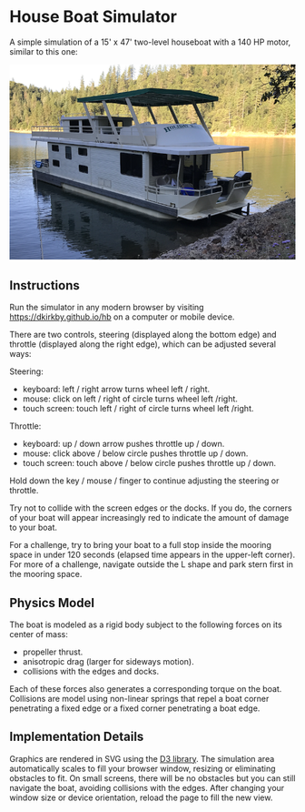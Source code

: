 # House Boat Simulator

A simple simulation of a 15' x 47' two-level houseboat with a 140 HP motor, similar to this one:

![House Boat Photo](https://raw.githubusercontent.com/dkirkby/hb/master/houseboat.png)

## Instructions

Run the simulator in any modern browser by visiting https://dkirkby.github.io/hb on a computer or mobile device.

There are two controls, steering (displayed along the bottom edge) and throttle (displayed along the right edge), which can be adjusted several ways:

Steering:
 - keyboard: left / right arrow turns wheel left / right.
 - mouse: click on left / right of circle turns wheel left /right.
 - touch screen: touch left / right of circle turns wheel left /right.

Throttle:
 - keyboard: up / down arrow pushes throttle up / down.
 - mouse: click above / below circle pushes throttle up / down.
 - touch screen: touch above / below circle pushes throttle up / down.

Hold down the key / mouse / finger to continue adjusting the steering or throttle.

Try not to collide with the screen edges or the docks.  If you do, the corners of your boat will appear increasingly red to indicate the amount of damage to your boat.

For a challenge, try to bring your boat to a full stop inside the mooring space in under 120 seconds (elapsed time appears in the upper-left corner).  For more of a challenge, navigate outside the L shape and park stern first in the mooring space.

## Physics Model

The boat is modeled as a rigid body subject to the following forces on its center of mass:
 - propeller thrust.
 - anisotropic drag (larger for sideways motion).
 - collisions with the edges and docks.

Each of these forces also generates a corresponding torque on the boat.  Collisions are model using non-linear springs that repel a boat corner penetrating a fixed edge or a fixed corner penetrating a boat edge.

## Implementation Details

Graphics are rendered in SVG using the [D3 library](https://d3js.org).  The simulation area automatically scales to fill your browser window, resizing or eliminating obstacles to fit.  On small screens, there will be no obstacles but you can still navigate the boat, avoiding collisions with the edges. After changing your window size or device orientation, reload the page to fill the new view.
